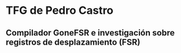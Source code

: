 # TFG de Pedro Castro
## Compilador GoneFSR e investigación sobre registros de desplazamiento (FSR)
